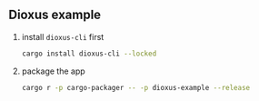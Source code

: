 ## Dioxus example

1. install `dioxus-cli` first

   ```sh
   cargo install dioxus-cli --locked
   ```

2. package the app

   ```sh
   cargo r -p cargo-packager -- -p dioxus-example --release
   ```
